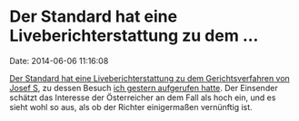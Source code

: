 Der Standard hat eine Liveberichterstattung zu dem \...
=======================================================

Date: 2014-06-06 11:16:08

[Der Standard hat eine Liveberichterstattung zu dem Gerichtsverfahren
von Josef
S](https://derstandard.at/Jetzt/Livebericht/2000001815383/Akademikerball-Deutscher-Gegendemonstrant-vor-Gericht),
zu dessen Besuch [ich gestern aufgerufen
hatte](http://blog.fefe.de/?ts=ad6e524f). Der Einsender schätzt das
Interesse der Österreicher an dem Fall als hoch ein, und es sieht wohl
so aus, als ob der Richter einigermaßen vernünftig ist.

